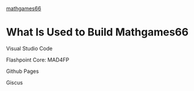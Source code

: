 

[mathgames66](https://mathgames66.github.io)


# What Is Used to Build Mathgames66

Visual Studio Code

Flashpoint Core: MAD4FP

Github Pages

Giscus


